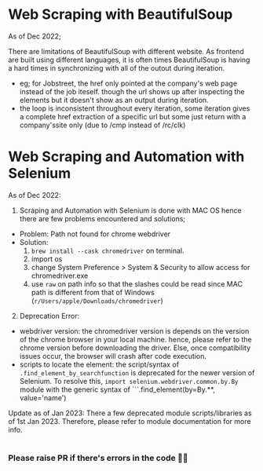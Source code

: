 # Web Scraping with BeautifulSoup 

As of Dec 2022;

There are limitations of BeautifulSoup with different website. As frontend are built using different languages, it is often times BeautifulSoup is having a hard times in synchronizing with all of the outout during iteration. 
  + eg; for Jobstreet, the href only pointed at the company's web page instead of the job iteself. though the url shows up after inspecting the elements but it doesn't show as an output during iteration. 
  + the loop is inconsistent throughout every iteration, some iteration gives a complete href extraction of a specific url but some just return with a company'ssite only (due to /cmp instead of /rc/clk)
  
# Web Scraping and Automation with Selenium

As of Dec 2022:
1. Scraping and Automation with Selenium is done with MAC OS hence there are few problems encountered and solutions;
  + Problem: Path not found for chrome webdriver
  + Solution:
    1. ```brew install --cask chromedriver``` on terminal.
    2. import os
    3. change System Preference > System & Security to allow access for chromedriver.exe
    4. use ```raw``` on path info so that the slashes could be read since MAC path is different from that of Windows
    (```r/Users/apple/Downloads/chromedriver```)

2. Deprecation Error:
  + webdriver version: the chromedriver version is depends on the version of the chrome browser in your local machine. hence, please refer to the chrome version before downloading the driver. Else, once compatibility issues occur, the browser will crash after code execution. 
  + scripts to locate the element: the script/syntax of ```.find_element_by_searchfunction``` is deprecated for the newer version of Selenium. To resolve this, ```import selenium.webdriver.common.by.By``` module with the generic syntax of ```.find_element(by=By.**, value='name')
    
    
    
Update as of Jan 2023: 
There a few deprecated module scripts/libraries as of 1st Jan 2023. Therefore, please refer to module documentation for more info. 

# 
### Please raise PR if there's errors in the code 🤟🏻
